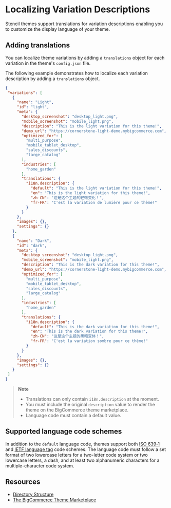 # Localizing Variation Descriptions



Stencil themes support translations for variation descriptions enabling you to customize the display language of your theme.

## Adding translations

You can localize theme variations by adding a `translations` object for each variation in the theme's `config.json` file. 

The following example demonstrates how to localize each variation description by adding a `translations` object.

```json
{
 "variations": [
   {
     "name": "Light",
     "id": "light",
     "meta": {
       "desktop_screenshot": "desktop_light.png",
       "mobile_screenshot": "mobile_light.png",
       "description": "This is the light variation for this theme!",
       "demo_url": "https://cornerstone-light-demo.mybigcommerce.com",
       "optimized_for": [
         "multi_purpose",
         "mobile_tablet_desktop",
         "sales_discounts",
         "large_catalog"
       ],
       "industries": [
         "home_garden"
       ],
       "translations": {
         "i18n.description": {
           "default": "This is the light variation for this theme!",
           "en": "This is the light variation for this theme!",
           "zh-CN": "这是这个主题的轻微变化！",
           "fr-FR": "C'est la variation de lumière pour ce thème!"
         }
       }
     },
     "images": {},
     "settings": {}
   },
   {
     "name": "Dark",
     "id": "dark",
     "meta": {
       "desktop_screenshot": "desktop_light.png",
       "mobile_screenshot": "mobile_light.png",
       "description": "This is the dark variation for this theme!",
       "demo_url": "https://cornerstone-light-demo.mybigcommerce.com",
       "optimized_for": [
         "multi_purpose",
         "mobile_tablet_desktop",
         "sales_discounts",
         "large_catalog"
       ],
       "industries": [
         "home_garden"
       ],
       "translations": {
         "i18n.description": {
           "default": "This is the dark variation for this theme!",
           "en": "This is the dark variation for this theme!",
           "zh-CN": "这是这个主题的黑暗变体！",
           "fr-FR": "C'est la variation sombre pour ce thème!"
         }
       }
     },
     "images": {},
     "settings": {}
   }
 ]
}
```

<div class="HubBlock--callout">
<div class="CalloutBlock--info">
<div class="HubBlock-content">

> **Note**
> * Translations can only contain `i18n.description` at the moment.
> * You must include the original `description` value to render the theme on the BigCommerce theme marketplace.
> * Language code must contain a default value.
</div>
</div>
</div>

## Supported language code schemes

In addition to the `default` language code, themes support both [ISO 639‑1](https://en.wikipedia.org/wiki/ISO_639-1) and [IETF language tag](https://en.wikipedia.org/wiki/IETF_language_tag) code schemes.
The language code must follow a set format of two lowercase letters for a two-letter code system or two lowercase letters, a dash, and at least two alphanumeric characters for a multiple-character code system.

## Resources

* [Directory Structure](https://developer.bigcommerce.com/stencil-docs/storefront-customization/directory-structure)
* [The BigCommerce Theme Marketplace](https://support.bigcommerce.com/s/article/The-Bigcommerce-Themes-Marketplace?language=en_US)
